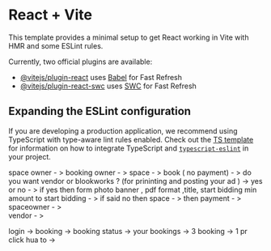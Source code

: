 # React + Vite

This template provides a minimal setup to get React working in Vite with HMR and some ESLint rules.

Currently, two official plugins are available:

- [@vitejs/plugin-react](https://github.com/vitejs/vite-plugin-react/blob/main/packages/plugin-react) uses [Babel](https://babeljs.io/) for Fast Refresh
- [@vitejs/plugin-react-swc](https://github.com/vitejs/vite-plugin-react/blob/main/packages/plugin-react-swc) uses [SWC](https://swc.rs/) for Fast Refresh

## Expanding the ESLint configuration

If you are developing a production application, we recommend using TypeScript with type-aware lint rules enabled. Check out the [TS template](https://github.com/vitejs/vite/tree/main/packages/create-vite/template-react-ts) for information on how to integrate TypeScript and [`typescript-eslint`](https://typescript-eslint.io) in your project.


space owner - > 
booking owner - >  space - > book ( no payment) - >    do you want vendor or blookworks ? (for prininting and posting your ad ) -> yes or no - > if yes then form   photo banner , pdf format ,title, start bidding min amount to start bidding  - > if said no then space - > then payment  - > spaceowner - >    
vendor - >  

 login -> booking -> booking status -> your bookings ->  3 booking  -> 1 pr click hua to ->                  


